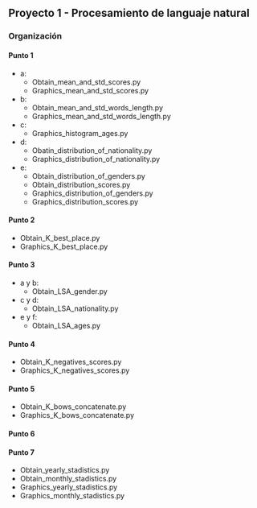 ## Proyecto 1 - Procesamiento de languaje natural

### Organización

#### Punto 1

-   a:
    -   Obtain_mean_and_std_scores.py
    -   Graphics_mean_and_std_scores.py
-   b:
    -   Obtain_mean_and_std_words_length.py
    -   Graphics_mean_and_std_words_length.py
-   c:
    -   Graphics_histogram_ages.py
-   d:
    -   Obatin_distribution_of_nationality.py
    -   Graphics_distribution_of_nationality.py
-   e:
    -   Obtain_distribution_of_genders.py
    -   Obtain_distribution_scores.py
    -   Graphics_distribution_of_genders.py
    -   Graphics_distribution_scores.py

#### Punto 2

-   Obtain_K_best_place.py
-   Graphics_K_best_place.py

#### Punto 3

-   a y b:
    -   Obtain_LSA_gender.py
-   c y d:
    -   Obtain_LSA_nationality.py
-   e y f:
    -   Obtain_LSA_ages.py

#### Punto 4

-   Obtain_K_negatives_scores.py
-   Graphics_K_negatives_scores.py

#### Punto 5

-   Obtain_K_bows_concatenate.py
-   Graphics_K_bows_concatenate.py

#### Punto 6

#### Punto 7

-   Obtain_yearly_stadistics.py
-   Obtain_monthly_stadistics.py
-   Graphics_yearly_stadistics.py
-   Graphics_monthly_stadistics.py
